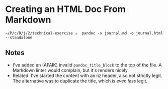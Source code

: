 # Creating an HTML Doc From Markdown

```pandoc
~/P/c/D/j/2/technical-exercise ☕️  pandoc -s journal.md -o journal.html --standalone
```

## Notes

* I've added an (AFAIK) invalid `pandoc_title_block` to the top of the file. A Markdown linter would complain, but it's renders nicely.
* Related: I've started the content with an `H2` header, also not strictly legit. The alternative was to duplicate the title, which is _even less_ legit.
